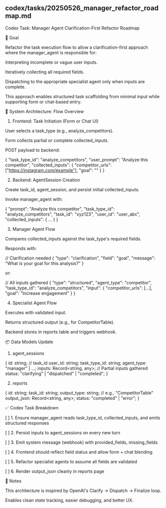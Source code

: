 ## codex/tasks/20250526_manager_refactor_roadmap.md

Codex Task: Manager Agent Clarification-First Refactor Roadmap

🎯 Goal

Refactor the task execution flow to allow a clarification-first approach where the manager_agent is responsible for:

Interpreting incomplete or vague user inputs.

Iteratively collecting all required fields.

Dispatching to the appropriate specialist agent only when inputs are complete.

This approach enables structured task scaffolding from minimal input while supporting form or chat-based entry.

🔧 System Architecture: Flow Overview

1. Frontend: Task Initiation (Form or Chat UI)

User selects a task_type (e.g., analyze_competitors).

Form collects partial or complete collected_inputs.

POST payload to backend:

{
  "task_type_id": "analyze_competitors",
  "user_prompt": "Analyze this competitor",
  "collected_inputs": {
    "competitor_urls": ["https://instagram.com/example"],
    "goal": ""
  }
}

2. Backend: AgentSession Creation

Create task_id, agent_session, and persist initial collected_inputs.

Invoke manager_agent with:

{
  "prompt": "Analyze this competitor",
  "task_type_id": "analyze_competitors",
  "task_id": "xyz123",
  "user_id": "user_abc",
  "collected_inputs": { ... }
}

3. Manager Agent Flow

Compares collected_inputs against the task_type's required fields.

Responds with:

// Clarification needed
{
  "type": "clarification",
  "field": "goal",
  "message": "What is your goal for this analysis?"
}

or:

// All inputs gathered
{
  "type": "structured",
  "agent_type": "competitor",
  "task_type_id": "analyze_competitors",
  "input": {
    "competitor_urls": [...],
    "goal": "Increase engagement"
  }
}

4. Specialist Agent Flow

Executes with validated input.

Returns structured output (e.g., for CompetitorTable).

Backend stores in reports table and triggers webhook.

📦 Data Models Update

1. agent_sessions

{
  id: string; // task_id
  user_id: string;
  task_type_id: string;
  agent_type: "manager" | ...;
  inputs: Record<string, any>; // Partial inputs gathered
  status: "clarifying" | "dispatched" | "completed";
}

2. reports

{
  id: string;
  task_id: string;
  output_type: string; // e.g., "CompetitorTable"
  output_json: Record<string, any>;
  status: "completed" | "error";
}

✅ Codex Task Breakdown

[ ] 1. Ensure manager_agent reads task_type_id, collected_inputs, and emits structured responses

[ ] 2. Persist inputs to agent_sessions on every new turn

[ ] 3. Emit system message (webhook) with provided_fields, missing_fields

[ ] 4. Frontend should reflect field status and allow form + chat blending

[ ] 5. Refactor specialist agents to assume all fields are validated

[ ] 6. Render output_json cleanly in reports page

🧠 Notes

This architecture is inspired by OpenAI's Clarify → Dispatch → Finalize loop.

Enables clean state tracking, easier debugging, and better UX.